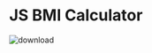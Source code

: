 # JS BMI Calculator
![download](https://github.com/user-attachments/assets/aeb4c990-b49f-42bf-838e-5b58c23439d5)
